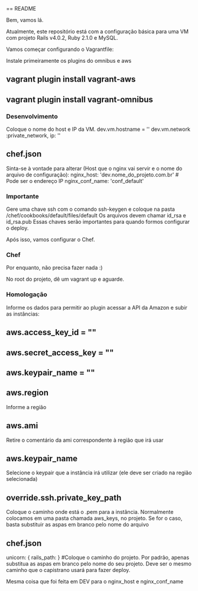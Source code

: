 == README

Bem, vamos lá.

Atualmente, este repositório está com a configuração básica para uma VM com projeto Rails v4.0.2, Ruby 2.1.0 e MySQL.

Vamos começar configurando o Vagrantfile:

Instale primeiramente os plugins do omnibus e aws

## vagrant plugin install vagrant-aws
## vagrant plugin install vagrant-omnibus

### Desenvolvimento

Coloque o nome do host e IP da VM.
  dev.vm.hostname = ''
  dev.vm.network :private_network, ip: ''

## chef.json
Sinta-se à vontade para alterar (Host que o nginx vai servir e o nome do arquivo de configuração):
  nginx_host: 'dev.nome_do_projeto.com.br' # Pode ser o endereço IP
  nginx_conf_name: 'conf_default'

### Importante
Gere uma chave ssh com o comando ssh-keygen e coloque na pasta /chef/cookbooks/default/files/default 
Os arquivos devem chamar id_rsa e id_rsa.pub
Essas chaves serão importantes para quando formos configurar o deploy.

Após isso, vamos configurar o Chef.

### Chef
Por enquanto, não precisa fazer nada :)

No root do projeto, dê um vagrant up e aguarde.

### Homologação
Informe os dados para permitir ao plugin acessar a API da Amazon e subir as instâncias:

## aws.access_key_id = ""
## aws.secret_access_key = ""
## aws.keypair_name = ""

## aws.region
Informe a região

## aws.ami
Retire o comentário da ami correspondente à região que irá usar 

## aws.keypair_name
Selecione o keypair que a instância irá utilizar (ele deve ser criado na região selecionada)

## override.ssh.private_key_path
Coloque o caminho onde está o .pem para a instância. Normalmente colocamos em uma pasta chamada aws_keys, no projeto. Se for o caso, basta substituir as aspas em branco pelo nome do arquivo

## chef.json
unicorn: { rails_path: } #Coloque o caminho do projeto. Por padrão, apenas substitua as aspas em branco pelo nome do seu projeto. Deve ser o mesmo caminho que o capistrano usará para fazer deploy.

Mesma coisa que foi feita em DEV para o nginx_host e nginx_conf_name